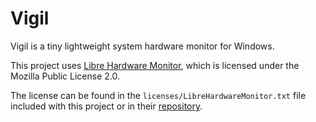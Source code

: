 # Vigil

Vigil is a tiny lightweight system hardware monitor for Windows.

This project uses [Libre Hardware Monitor](https://github.com/LibreHardwareMonitor/LibreHardwareMonitor), which is licensed under the Mozilla Public License 2.0.

The license can be found in the `licenses/LibreHardwareMonitor.txt` file included with this project or in their [repository](https://github.com/LibreHardwareMonitor/LibreHardwareMonitor/blob/master/LICENSE).
